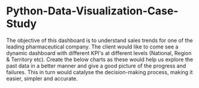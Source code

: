 # Python-Data-Visualization-Case-Study
The objective of this dashboard is to understand sales trends for one of the leading pharmaceutical company.
The client would like to come see a dynamic dashboard with different KPI's at different levels (National, Region & Territory etc). Create the below charts as these would help us explore the past data in a better manner and give a good picture of the progress and failures. This in turn would catalyse the decision-making process, making it easier, simpler and accurate.
